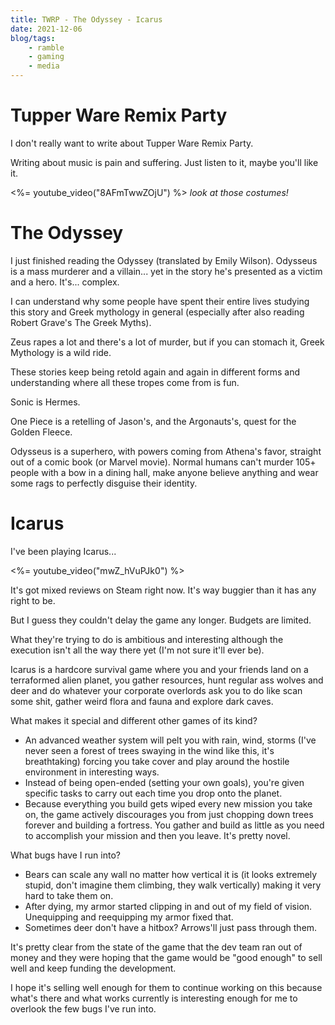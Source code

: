 ```yaml
---
title: TWRP - The Odyssey - Icarus
date: 2021-12-06
blog/tags:
    - ramble
    - gaming
    - media
---
```

# Tupper Ware Remix Party

I don't really want to write about Tupper Ware Remix Party.

Writing about music is pain and suffering. Just listen to it, maybe you'll like it.

<%= youtube_video("8AFmTwwZOjU") %>
_look at those costumes!_

# The Odyssey

I just finished reading the Odyssey (translated by Emily Wilson). Odysseus is a mass murderer and a villain... yet in the story he's presented as a victim and a hero. It's... complex.

I can understand why some people have spent their entire lives studying this story and Greek mythology in general (especially after also reading Robert Grave's The Greek Myths).

Zeus rapes a lot and there's a lot of murder, but if you can stomach it, Greek Mythology is a wild ride.

These stories keep being retold again and again in different forms and understanding where all these tropes come from is fun.

Sonic is Hermes.

One Piece is a retelling of Jason's, and the Argonauts's, quest for the Golden Fleece.

Odysseus is a superhero, with powers coming from Athena's favor, straight out of a comic book (or Marvel movie). Normal humans can't murder 105+ people with a bow in a dining hall, make anyone believe anything and wear some rags to perfectly disguise their identity.

# Icarus

I've been playing Icarus...

<%= youtube_video("mwZ_hVuPJk0") %>

It's got mixed reviews on Steam right now. It's way buggier than it has any right to be.

But I guess they couldn't delay the game any longer. Budgets are limited.

What they're trying to do is ambitious and interesting although the execution isn't all the way there yet (I'm not sure it'll ever be).

Icarus is a hardcore survival game where you and your friends land on a terraformed alien planet, you gather resources, hunt regular ass wolves and deer and do whatever your corporate overlords ask you to do like scan some shit, gather weird flora and fauna and explore dark caves.

What makes it special and different other games of its kind?

- An advanced weather system will pelt you with rain, wind, storms (I've never seen a forest of trees swaying in the wind like this, it's breathtaking) forcing you take cover and play around the hostile environment in interesting ways.
- Instead of being open-ended (setting your own goals), you're given specific tasks to carry out each time you drop onto the planet.
- Because everything you build gets wiped every new mission you take on, the game actively discourages you from just chopping down trees forever and building a fortress. You gather and build as little as you need to accomplish your mission and then you leave. It's pretty novel.

What bugs have I run into?

- Bears can scale any wall no matter how vertical it is (it looks extremely stupid, don't imagine them climbing, they walk vertically) making it very hard to take them on.
- After dying, my armor started clipping in and out of my field of vision. Unequipping and reequipping my armor fixed that.
- Sometimes deer don't have a hitbox? Arrows'll just pass through them.

It's pretty clear from the state of the game that the dev team ran out of money and they were hoping that the game would be "good enough" to sell well and keep funding the development.

I hope it's selling well enough for them to continue working on this because what's there and what works currently is interesting enough for me to overlook the few bugs I've run into.
